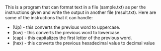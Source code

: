 This is a program that can format text in a file (sample.txt) as per the instructions given and write the output in another file (result.txt). 
Here are some of the instructions that it can handle:
* (Up) - this converts the previous word to uppercase.
* (low) - this converts the previous word to lowercase.
* (cap) - this capitalizes the first letter of the previous word.
* (hex) - this converts the previous hexadecimal value to decimal value
